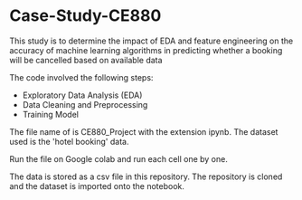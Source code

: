 # Case-Study-CE880

This study is to determine the impact of EDA and feature engineering on the accuracy of machine learning algorithms in predicting whether a booking will be cancelled based on available data

The code involved the following steps:

  - Exploratory Data Analysis (EDA)
  - Data Cleaning and Preprocessing
  - Training Model
  
The file name of is CE880_Project with the extension ipynb.
The dataset used is the 'hotel booking' data.

Run the file on Google colab and run each cell one by one.

The data is stored as a csv file in this repository. The repository is cloned and the dataset is imported onto the notebook.
